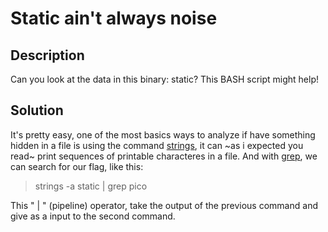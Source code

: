# Static ain't always noise

## Description 
Can you look at the data in this binary: static? This BASH script might help!

## Solution

 It's pretty easy, one of the most basics ways to analyze if have something hidden in a file is using the command [strings](https://www.man7.org/linux/man-pages/man1/strings.1.html), it can ~as i expected you read~ print
 sequences of printable characteres in a file. And with [grep](https://manpages.org/grep/1), we can search for our flag, like this:
 
 > strings -a static | grep pico
 
 This " | " (pipeline) operator, take the output of the previous command and give as a input to the second command. 
 
